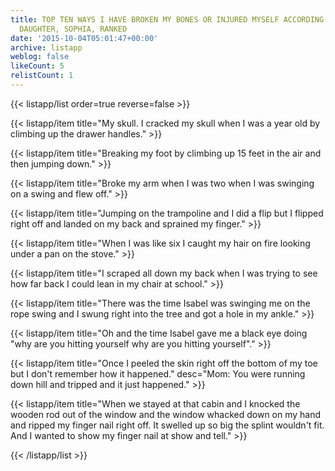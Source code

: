 ```yaml
---
title: TOP TEN WAYS I HAVE BROKEN MY BONES OR INJURED MYSELF ACCORDING TO MY TEEN
  DAUGHTER, SOPHIA, RANKED
date: '2015-10-04T05:01:47+00:00'
archive: listapp
weblog: false
likeCount: 5
relistCount: 1
---
```



{{< listapp/list order=true reverse=false >}}

   {{< listapp/item title="My skull. I cracked my skull when I was a year old by climbing up the drawer handles." >}}

   {{< listapp/item title="Breaking my foot by climbing up 15 feet in the air and then jumping down." >}}

   {{< listapp/item title="Broke my arm when I was two when I was swinging on a swing and flew off." >}}

   {{< listapp/item title="Jumping on the trampoline and I did a flip but I flipped right off and landed on my back and sprained my finger." >}}

   {{< listapp/item title="When I was like six I caught my hair on fire looking under a pan on the stove." >}}

   {{< listapp/item title="I scraped all down my back when I was trying to see how far back I could lean in my chair at school." >}}

   {{< listapp/item title="There was the time Isabel was swinging me on the rope swing and I swung right into the tree and got a hole in my ankle." >}}

   {{< listapp/item title="Oh and the time Isabel gave me a black eye doing \"why are you hitting yourself why are you hitting yourself\"." >}}

   {{< listapp/item title="Once I peeled the skin right off the bottom of my toe but I don't remember how it happened."
      desc="Mom: You were running down hill and tripped and it just happened." >}}

   {{< listapp/item title="When we stayed at that cabin and I knocked the wooden rod out of the window and the window whacked down on my hand and ripped my finger nail right off. It swelled up so big the splint wouldn't fit. And I wanted to show my finger nail at show and tell." >}}

{{< /listapp/list >}}
